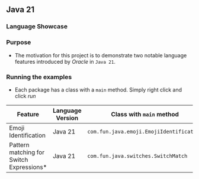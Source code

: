 ## Java 21
### Language Showcase

### Purpose
* The motivation for this project is to demonstrate two notable language features introduced by _Oracle_ in `Java 21`.

### Running the examples
* Each package has a class with a `main` method. Simply right click and click _run_

| Feature                                  | Language Version | Class with `main` method                 |
|------------------------------------------|------------------|------------------------------------------| 
| Emoji Identification                     | Java 21          | `com.fun.java.emoji.EmojiIdentification` |
| Pattern matching for Switch Expressions* | Java 21          | `com.fun.java.switches.SwitchMatch`      |
